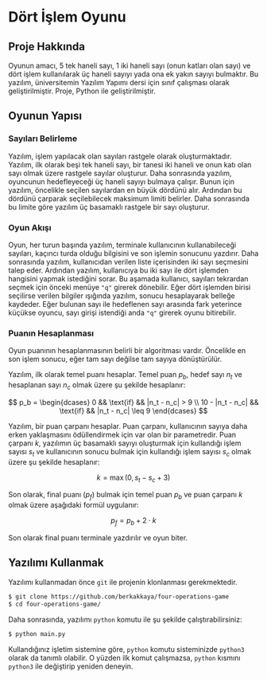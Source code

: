 # Dört İşlem Oyunu

## Proje Hakkında
Oyunun amacı, 5 tek haneli sayı, 1 iki haneli sayı (onun katları olan sayı)
ve dört işlem kullanılarak üç haneli sayıyı yada ona ek yakın sayıyı
bulmaktır. Bu yazılım, üniversitemin Yazılım Yapımı dersi için sınıf
çalışması olarak geliştirilmiştir. Proje, Python ile geliştirilmiştir.

## Oyunun Yapısı

### Sayıları Belirleme
Yazılım, işlem yapılacak olan sayıları rastgele olarak oluşturmaktadır.
Yazılım, ilk olarak beşi tek haneli sayı, bir tanesi iki haneli ve onun
katı olan sayı olmak üzere rastgele sayılar oluşturur. Daha sonrasında
yazılım, oyuncunun hedefleyeceği üç haneli sayıyı bulmaya çalışır.
Bunun için yazılım, öncelikle seçilen sayılardan en büyük dördünü alır.
Ardından bu dördünü çarparak seçilebilecek maksimum limiti belirler.
Daha sonrasında bu limite göre yazılım üç basamaklı rastgele bir
sayı oluşturur.

### Oyun Akışı
Oyun, her turun başında yazılım, terminale kullanıcının kullanabileceği
sayıları, kaçıncı turda olduğu bilgisini ve son işlemin sonucunu yazdırır.
Daha sonrasında yazılım, kullanıcıdan verilen liste içerisinden iki sayı
seçmesini talep eder. Ardından yazılım, kullanıcıya bu iki sayı ile dört
işlemden hangisini yapmak istediğini sorar. Bu aşamada kullanıcı, sayıları
tekrardan seçmek için önceki menüye `"q"` girerek dönebilir. Eğer
dört işlemden birisi seçilirse verilen bilgiler ışığında yazılım, sonucu
hesaplayarak belleğe kaydeder. Eğer bulunan sayı ile hedeflenen
sayı arasında fark yeterince küçükse oyuncu, sayı girişi istendiği
anda `"q"` girerek oyunu bitirebilir.

### Puanın Hesaplanması
Oyun puanının hesaplanmasının belirli bir algoritması vardır.
Öncelikle en son işlem sonucu, eğer tam sayı değilse tam sayıya dönüştürülür.

Yazılım, ilk olarak temel puanı hesaplar. Temel puan $p_b$, hedef sayı $n_t$
ve hesaplanan sayı $n_c$ olmak üzere şu şekilde hesaplanır:

$$
p_b =
\begin{dcases}
0 && \text{if} && |n_t - n_c| > 9 \\
10 - |n_t - n_c| && \text{if} && |n_t - n_c| \leq 9
\end{dcases}
$$

Yazılım, bir puan çarpanı hesaplar. Puan çarpanı, kullanıcının sayıya daha
erken yaklaşmasını ödüllendirmek için var olan bir parametredir.
Puan çarpanı $k$, yazılımın üç basamaklı sayıyı oluşturmak için kullandığı
işlem sayısı $s_t$ ve kullanıcının sonucu bulmak için kullandığı işlem sayısı
$s_c$ olmak üzere şu şekilde hesaplanır:

$$
k = \max(0, s_t - s_c + 3)
$$

Son olarak, final puanı ($p_f$) bulmak için temel puan $p_b$ ve puan çarpanı
$k$ olmak üzere aşağıdaki formül uygulanır:

$$
p_f = p_b + 2 \cdot k
$$

Son olarak final puanı terminale yazdırılır ve oyun biter.

## Yazılımı Kullanmak

Yazılımı kullanmadan önce `git` ile projenin klonlanması gerekmektedir.

```bash
$ git clone https://github.com/berkakkaya/four-operations-game
$ cd four-operations-game/
```

Daha sonrasında, yazılımı `python` komutu ile şu şekilde
çalıştırabilirsiniz:

```bash
$ python main.py
```

Kullandığınız işletim sistemine göre, `python` komutu sisteminizde
`python3` olarak da tanımlı olabilir. O yüzden ilk komut çalışmazsa,
`python` kısmını `python3` ile değiştirip yeniden deneyin.
